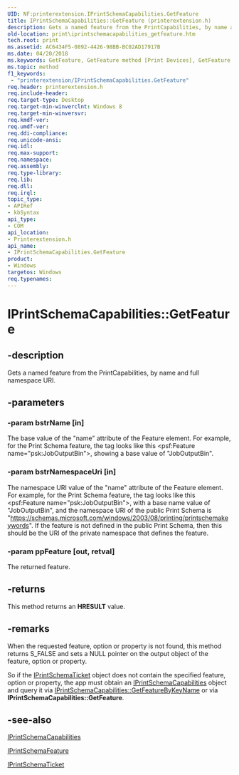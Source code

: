 ```yaml
---
UID: NF:printerextension.IPrintSchemaCapabilities.GetFeature
title: IPrintSchemaCapabilities::GetFeature (printerextension.h)
description: Gets a named feature from the PrintCapabilities, by name and full namespace URI.
old-location: print\iprintschemacapabilities_getfeature.htm
tech.root: print
ms.assetid: AC6434F5-0892-4426-98BB-BC02AD17917B
ms.date: 04/20/2018
ms.keywords: GetFeature, GetFeature method [Print Devices], GetFeature method [Print Devices],IPrintSchemaCapabilities interface, IPrintSchemaCapabilities, IPrintSchemaCapabilities interface [Print Devices],GetFeature method, IPrintSchemaCapabilities.GetFeature, IPrintSchemaCapabilities::GetFeature, print.iprintschemacapabilities_getfeature, printerextension/IPrintSchemaCapabilities::GetFeature
ms.topic: method
f1_keywords:
 - "printerextension/IPrintSchemaCapabilities.GetFeature"
req.header: printerextension.h
req.include-header: 
req.target-type: Desktop
req.target-min-winverclnt: Windows 8
req.target-min-winversvr: 
req.kmdf-ver: 
req.umdf-ver: 
req.ddi-compliance: 
req.unicode-ansi: 
req.idl: 
req.max-support: 
req.namespace: 
req.assembly: 
req.type-library: 
req.lib: 
req.dll: 
req.irql: 
topic_type:
- APIRef
- kbSyntax
api_type:
- COM
api_location:
- Printerextension.h
api_name:
- IPrintSchemaCapabilities.GetFeature
product:
- Windows
targetos: Windows
req.typenames: 
---
```


# IPrintSchemaCapabilities::GetFeature


## -description


Gets a named feature from the PrintCapabilities, by name and full namespace URI.


## -parameters




### -param bstrName [in]

The base  value of the "name" attribute of the Feature element. For example, for the Print Schema feature, the tag looks like this <psf:Feature name="psk:JobOutputBin">, showing  a base value of "JobOutputBin".


### -param bstrNamespaceUri [in]

The namespace URI value of the "name" attribute of the Feature element. For example, for the Print Schema feature, the tag looks like this <psf:Feature name="psk:JobOutputBin">, with a base name value of "JobOutputBin", and the namespace URI of the public Print Schema is "https://schemas.microsoft.com/windows/2003/08/printing/printschemakeywords".
If the feature is not defined in the public Print Schema, then this should be the URI of the private namespace that defines the feature.


### -param ppFeature [out, retval]

The returned feature.


## -returns



This method returns an <b>HRESULT</b> value.




## -remarks



When the requested feature, option or property is not found, this method returns S_FALSE and sets a NULL pointer on the output object of the feature, option or property.

So if the <a href="https://docs.microsoft.com/windows-hardware/drivers/ddi/printerextension/nn-printerextension-iprintschematicket">IPrintSchemaTicket</a> object does not contain the specified feature, option or property, the app must obtain an <a href="https://docs.microsoft.com/windows-hardware/drivers/ddi/printerextension/nn-printerextension-iprintschemacapabilities">IPrintSchemaCapabilities</a> object and query it via <a href="https://docs.microsoft.com/windows-hardware/drivers/ddi/printerextension/nf-printerextension-iprintschemacapabilities-getfeaturebykeyname">IPrintSchemaCapabilities::GetFeatureByKeyName</a> or via <b>IPrintSchemaCapabilities::GetFeature</b>.




## -see-also




<a href="https://docs.microsoft.com/windows-hardware/drivers/ddi/printerextension/nn-printerextension-iprintschemacapabilities">IPrintSchemaCapabilities</a>



<a href="https://docs.microsoft.com/windows-hardware/drivers/ddi/printerextension/nn-printerextension-iprintschemafeature">IPrintSchemaFeature</a>



<a href="https://docs.microsoft.com/windows-hardware/drivers/ddi/printerextension/nn-printerextension-iprintschematicket">IPrintSchemaTicket</a>
 

 

